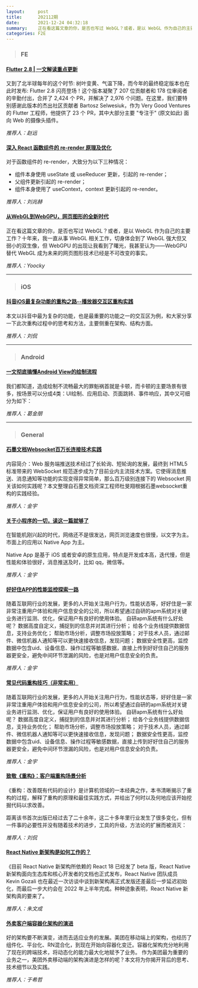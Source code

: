 ```yaml
---
layout:     post
title:      202112期
date:       2021-12-24 04:32:18
summary:    正在看这篇文章的你，是否也写过 WebGL？或者，是以 WebGL 作为自己的主要工作？十年来，我一直从事 WebGL 相关工作，切身体会到了 WebGL 强大但又弱小的双生像，但 WebGPU 的出现让我看到了曙光，我甚至认为——WebGPU 替代 WebGL 成为未来的网页图形技术已经是不可改变的事实。
categories: F2E
---
```



> ### FE

#### [Flutter 2.8 | 一文解读重点更新](https://mp.weixin.qq.com/s/22Ylncb3V95MGkMBRSrZoA)

又到了北半球每年的这个时节: 树叶变黄、气温下降，而今年的最终稳定版本也在此时发布: Flutter 2.8 闪亮登场！这个版本凝聚了 207 位贡献者和 178 位审阅者的辛勤付出，合并了 2,424 个 PR，并解决了 2,976 个问题。在这里，我们要特别感谢此版本的杰出社区贡献者 Bartosz Selwesiuk，作为 Very Good Ventures 的 Flutter 工程师，他提供了 23 个 PR，其中大部分主要 "专注于" (原文如此) 面向 Web 的摄像头插件。

*推荐人：赵远*

#### [深入 React 函数组件的 re-render 原理及优化](https://mp.weixin.qq.com/s/fcDkJYHBLcenilvZMPCwfA)

对于函数组件的 re-render，大致分为以下三种情况：
* 组件本身使用 useState 或 useReducer 更新，引起的 re-render；
* 父组件更新引起的 re-render；
* 组件本身使用了 useContext，context 更新引起的 re-render。

*推荐人：刘兆赫*
#### [从WebGL到WebGPU，网页图形的全新时代](https://mp.weixin.qq.com/s/4LfaNHP77s9n9SghucYoaA)

正在看这篇文章的你，是否也写过 WebGL？或者，是以 WebGL 作为自己的主要工作？十年来，我一直从事 WebGL 相关工作，切身体会到了 WebGL 强大但又弱小的双生像，但 WebGPU 的出现让我看到了曙光，我甚至认为——WebGPU 替代 WebGL 成为未来的网页图形技术已经是不可改变的事实。

*推荐人：Yoocky*

---

> ### iOS

#### [抖音iOS最复杂功能的重构之路--播放器交互区重构实践](https://mp.weixin.qq.com/s/ZmF5w3zzpqJb7AiBWGJUvA)

本文以抖音中最为复杂的功能，也是最重要的功能之一的交互区为例，和大家分享一下此次重构过程中的思考和方法，主要侧重在架构、结构方面。


*推荐人：刘侃*

---

> ### Android


#### [一文彻底搞懂Android View的绘制流程](https://mp.weixin.qq.com/s/OoXY6lvu3z7Th8hW19vXsg)

我们都知道，造成绘制不流畅最大的罪魁祸首就是卡顿，而卡顿的主要场景有很多，按场景可以分成4类：UI绘制、应用启动、页面跳转、事件响应，其中又可细分为如下：

*推荐人：葛金朋*

---

> ### General


#### [石墨文档Websocket百万长连接技术实践](https://mp.weixin.qq.com/s/jl14D6XYJ5PeR3rmYAPdpQ)

内容简介：Web 服务端推送技术经过了长轮询、短轮询的发展，最终到 HTML5 标准带来的 WebSocket 规范逐步成为了目前业内主流技术方案。它使得消息推送、消息通知等功能的实现变得异常简单，那么百万级别连接下的 Websocket 网关该如何实践呢？本文整理自石墨文档资深工程师杜旻翔根据石墨websocket重构的实践经验。

*推荐人：金宇*

#### [关于小程序的一切，读这一篇就够了](https://mp.weixin.qq.com/s/5nQqBFFWwxtcf8S2Ba9PRA)

在智能机刚兴起的时代，网络还不是很发达，网页浏览速度也很慢，以文字为主。市面上的应用以 Native App 为主。

Native App 是基于 iOS 或者安卓的原生应用，特点是开发成本高，迭代慢，但是性能和体验很好，消息推送及时，比如 qq，微信等。

*推荐人：金宇*

#### [好好住APP的性能监控探索一路](https://mp.weixin.qq.com/s/hbk2aPnk4_R4DgRXD_gyFQ)

随着互联网行业的发展，更多的人开始关注用户行为，性能状态等，好好住是一家非常注重用户体验和用户信息安全的公司，所以希望通过自研的apm系统对关键业务进行监测、优化，保证用户有良好的使用体验。
自研apm系统有什么好处呢？
数据⾼度⾃定义，捕捉到的信息并对其进行分析；
给各个业务线提供数据信息，支持业务优化；
帮助市场分析，调整市场投放策略；
对于技术人员，通过邮件、微信机器⼈通知等可以更快速接收信息，发现问题；
数据安全性更高，监控数据中包含uid、设备信息、操作过程等敏感数据，直接上传到好好住自己的服务器更安全，避免中间环节泄漏的风险，也是对用户信息安全的负责。

*推荐人：金宇*

#### [常见代码重构技巧（非常实用）](https://mp.weixin.qq.com/s/nN0qG_nDWnx0XA2iBh5cwA)

随着互联网行业的发展，更多的人开始关注用户行为，性能状态等，好好住是一家非常注重用户体验和用户信息安全的公司，所以希望通过自研的apm系统对关键业务进行监测、优化，保证用户有良好的使用体验。
自研apm系统有什么好处呢？
数据⾼度⾃定义，捕捉到的信息并对其进行分析；
给各个业务线提供数据信息，支持业务优化；
帮助市场分析，调整市场投放策略；
对于技术人员，通过邮件、微信机器⼈通知等可以更快速接收信息，发现问题；
数据安全性更高，监控数据中包含uid、设备信息、操作过程等敏感数据，直接上传到好好住自己的服务器更安全，避免中间环节泄漏的风险，也是对用户信息安全的负责。

*推荐人：金宇*

#### [致敬《重构》：客户端重构场景分析](https://mp.weixin.qq.com/s/pUjRhORgMNK45GBTt9RtLg)

《重构：改善既有代码的设计》是计算机领域的一本经典之作，本书清晰揭示了重构的过程，解释了重构的原理和最佳实践方式，并给出了何时以及何地应该开始挖掘代码以求改善。

距离该书首次出版已经过去了二十余年，这二十多年里行业发生了很多变化，但有一件事的必要性并没有随着技术的进步，工具的升级，方法论的扩展而被消灭：

*推荐人：刘侃*

#### [React Native 新架构是如何工作的？](https://mp.weixin.qq.com/s/fROPFAHpiiXXe56H05ubVw)

《目前 React Native 新架构所依赖的 React 18 已经发了 beta 版，React Native 新架构面向生态库和核心开发者的文档也正式发布，React Native 团队成员 Kevin Gozali 也在最近一次访谈中谈到新架构离正式发版还差最后一步延迟初始化，而最后一步大约会在 2022 年上半年完成。种种迹象表明，React Native 新架构真的要来了。

*推荐人：朱文成*


#### [外卖客户端容器化架构的演进](https://mp.weixin.qq.com/s/kW5wu7GM7pMRRvN-dQvE2g)

好的架构要不断演变，进而去适应业务的发展。美团在移动端上的架构，也经历了组件化、平台化、RN混合化，到现在开始向容器化变迁。容器化架构充分地利用了现在的跨端技术，将动态化的能力最大化地赋予了业务。
作为美团最为重要的业务之一，美团外卖移动端的架构演进是怎样的呢？本文将为你揭开背后的思考、技术细节以及实践。

*推荐人：于希哲*